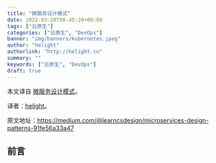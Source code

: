 ```yaml
---
title: "微服务设计模式"
date: 2022-03-20T08:45:20+08:00
tags: ["云原生"]
categories: ["云原生", "DevOps"]
banner: "img/banners/kubernetes.jpeg"
author: "helight"
authorlink: "http://helight.cn"
summary: ""
keywords: ["云原生", "DevOps"]
draft: true
---
```


本文译自 [微服务设计模式](https://medium.com/@learncsdesign/microservices-design-patterns-91fe56a33a47)。

译者：[helight](http://helight.cn/)。

原文地址：https://medium.com/@learncsdesign/microservices-design-patterns-91fe56a33a47

## 前言
